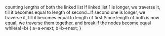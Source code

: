 counting lengths of both the linked list
If linked list 1 is longer, we traverse it, till it becomes equal to length of second...If second one is longer, we traverse it, till it becomes equal to length of first
Since length of both is now equal, we traverse them together, and break if the nodes become equal
while(a!=b) {
a=a->next;
b=b->next;
}
